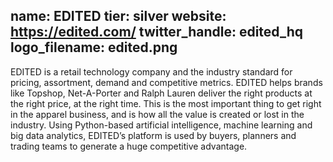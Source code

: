 name: EDITED
tier: silver
website: https://edited.com/
twitter_handle: edited_hq
logo_filename: edited.png
---
EDITED is a retail technology company and the industry standard for pricing,
assortment, demand and competitive metrics. EDITED helps brands like Topshop,
Net-A-Porter and Ralph Lauren deliver the right products at the right price, at
the right time. This is the most important thing to get right in the apparel
business, and is how all the value is created or lost in the industry. Using
Python-based artificial intelligence, machine learning and big data analytics,
EDITED’s platform is used by buyers, planners and trading teams to generate a
huge competitive advantage.
